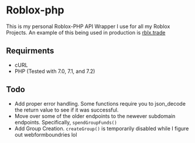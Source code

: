 # Roblox-php

This is my personal Roblox-PHP API Wrapper I use for all my Roblox Projects. An example of this being used in production is [rblx.trade](https://rblx.trade/)

## Requirments
* cURL
* PHP (Tested with 7.0, 7.1, and 7.2)

## Todo
 - Add proper error handling. Some functions require you to json_decode the return value to see if it was successful.
 - Move over some of the older endpoints to the newever subdomain endpoints. Specifically, `spendGroupFunds()`
 - Add Group Creation. `createGroup()` is temporarily disabled while I figure out webformboundries lol
